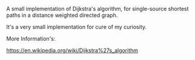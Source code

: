 A small implementation of Dijkstra's algorithm,
for single-source shortest paths in a distance weighted directed graph.

It's a very small implementation for cure of my curiosity.

More Information's:

https://en.wikipedia.org/wiki/Dijkstra%27s_algorithm